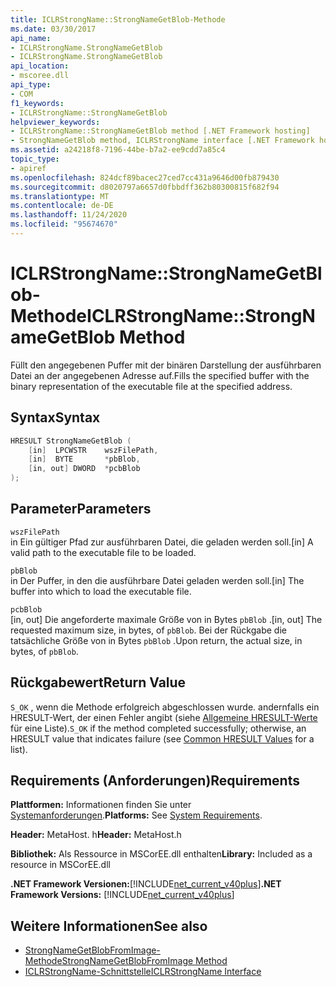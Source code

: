 ```yaml
---
title: ICLRStrongName::StrongNameGetBlob-Methode
ms.date: 03/30/2017
api_name:
- ICLRStrongName.StrongNameGetBlob
- ICLRStrongName.StrongNameGetBlob
api_location:
- mscoree.dll
api_type:
- COM
f1_keywords:
- ICLRStrongName::StrongNameGetBlob
helpviewer_keywords:
- ICLRStrongName::StrongNameGetBlob method [.NET Framework hosting]
- StrongNameGetBlob method, ICLRStrongName interface [.NET Framework hosting]
ms.assetid: a24218f8-7196-44be-b7a2-ee9cdd7a85c4
topic_type:
- apiref
ms.openlocfilehash: 824dcf89bacec27ced7cc431a9646d00fb879430
ms.sourcegitcommit: d8020797a6657d0fbbdff362b80300815f682f94
ms.translationtype: MT
ms.contentlocale: de-DE
ms.lasthandoff: 11/24/2020
ms.locfileid: "95674670"
---
```

# <a name="iclrstrongnamestrongnamegetblob-method"></a><span data-ttu-id="79338-102">ICLRStrongName::StrongNameGetBlob-Methode</span><span class="sxs-lookup"><span data-stu-id="79338-102">ICLRStrongName::StrongNameGetBlob Method</span></span>

<span data-ttu-id="79338-103">Füllt den angegebenen Puffer mit der binären Darstellung der ausführbaren Datei an der angegebenen Adresse auf.</span><span class="sxs-lookup"><span data-stu-id="79338-103">Fills the specified buffer with the binary representation of the executable file at the specified address.</span></span>  
  
## <a name="syntax"></a><span data-ttu-id="79338-104">Syntax</span><span class="sxs-lookup"><span data-stu-id="79338-104">Syntax</span></span>  
  
```cpp  
HRESULT StrongNameGetBlob (  
    [in]  LPCWSTR    wszFilePath,  
    [in]  BYTE       *pbBlob,  
    [in, out] DWORD  *pcbBlob  
);  
```  
  
## <a name="parameters"></a><span data-ttu-id="79338-105">Parameter</span><span class="sxs-lookup"><span data-stu-id="79338-105">Parameters</span></span>  

 `wszFilePath`  
 <span data-ttu-id="79338-106">in Ein gültiger Pfad zur ausführbaren Datei, die geladen werden soll.</span><span class="sxs-lookup"><span data-stu-id="79338-106">[in] A valid path to the executable file to be loaded.</span></span>  
  
 `pbBlob`  
 <span data-ttu-id="79338-107">in Der Puffer, in den die ausführbare Datei geladen werden soll.</span><span class="sxs-lookup"><span data-stu-id="79338-107">[in] The buffer into which to load the executable file.</span></span>  
  
 `pcbBlob`  
 <span data-ttu-id="79338-108">[in, out] Die angeforderte maximale Größe von in Bytes `pbBlob` .</span><span class="sxs-lookup"><span data-stu-id="79338-108">[in, out] The requested maximum size, in bytes, of `pbBlob`.</span></span> <span data-ttu-id="79338-109">Bei der Rückgabe die tatsächliche Größe von in Bytes `pbBlob` .</span><span class="sxs-lookup"><span data-stu-id="79338-109">Upon return, the actual size, in bytes, of `pbBlob`.</span></span>  
  
## <a name="return-value"></a><span data-ttu-id="79338-110">Rückgabewert</span><span class="sxs-lookup"><span data-stu-id="79338-110">Return Value</span></span>  

 <span data-ttu-id="79338-111">`S_OK` , wenn die Methode erfolgreich abgeschlossen wurde. andernfalls ein HRESULT-Wert, der einen Fehler angibt (siehe [Allgemeine HRESULT-Werte](/windows/win32/seccrypto/common-hresult-values) für eine Liste).</span><span class="sxs-lookup"><span data-stu-id="79338-111">`S_OK` if the method completed successfully; otherwise, an HRESULT value that indicates failure (see [Common HRESULT Values](/windows/win32/seccrypto/common-hresult-values) for a list).</span></span>  
  
## <a name="requirements"></a><span data-ttu-id="79338-112">Requirements (Anforderungen)</span><span class="sxs-lookup"><span data-stu-id="79338-112">Requirements</span></span>  

 <span data-ttu-id="79338-113">**Plattformen:** Informationen finden Sie unter [Systemanforderungen](../../get-started/system-requirements.md).</span><span class="sxs-lookup"><span data-stu-id="79338-113">**Platforms:** See [System Requirements](../../get-started/system-requirements.md).</span></span>  
  
 <span data-ttu-id="79338-114">**Header:** MetaHost. h</span><span class="sxs-lookup"><span data-stu-id="79338-114">**Header:** MetaHost.h</span></span>  
  
 <span data-ttu-id="79338-115">**Bibliothek:** Als Ressource in MSCorEE.dll enthalten</span><span class="sxs-lookup"><span data-stu-id="79338-115">**Library:** Included as a resource in MSCorEE.dll</span></span>  
  
 <span data-ttu-id="79338-116">**.NET Framework Versionen:**[!INCLUDE[net_current_v40plus](../../../../includes/net-current-v40plus-md.md)]</span><span class="sxs-lookup"><span data-stu-id="79338-116">**.NET Framework Versions:** [!INCLUDE[net_current_v40plus](../../../../includes/net-current-v40plus-md.md)]</span></span>  
  
## <a name="see-also"></a><span data-ttu-id="79338-117">Weitere Informationen</span><span class="sxs-lookup"><span data-stu-id="79338-117">See also</span></span>

- [<span data-ttu-id="79338-118">StrongNameGetBlobFromImage-Methode</span><span class="sxs-lookup"><span data-stu-id="79338-118">StrongNameGetBlobFromImage Method</span></span>](iclrstrongname-strongnamegetblobfromimage-method.md)
- [<span data-ttu-id="79338-119">ICLRStrongName-Schnittstelle</span><span class="sxs-lookup"><span data-stu-id="79338-119">ICLRStrongName Interface</span></span>](iclrstrongname-interface.md)
